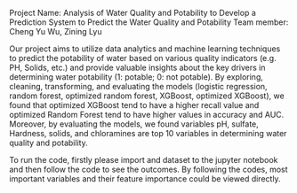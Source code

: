 Project Name: Analysis of Water Quality and Potability to Develop a Prediction System to Predict the Water Quality and Potability
Team member: Cheng Yu Wu, Zining Lyu

Our project aims to utilize data analytics and machine learning techniques to predict the potability of water based on various quality 
indicators (e.g. PH, Solids, etc.) and provide valuable insights about the key drivers in determining water potability (1: potable; 0: not potable).
By exploring, cleaning, transforming, and evaluating the models (logistic regression, random forest, optimized random forest, XGBoost, optimized
XGBoost), we found that optimized XGBoost tend to have a higher recall value and optimized Random Forest tend to have higher values in accuracy and
AUC. Moreover, by evaluating the models, we found variables pH, sulfate, Hardness, solids, and chloramines are top 10 variables in determining water
quality and potability.

To run the code, firstly please import and dataset to the jupyter notebook and then follow the code to see the outcomes. By following the codes,
most important variables and their feature importance could be viewed directly.
